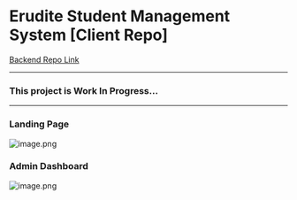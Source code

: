 # Erudite Student Management System [Client Repo]

[Backend Repo Link](https://github.com/vcow10kar/erudite-server)

<hr/>

### This project is Work In Progress...

<hr/>

### Landing Page
![image.png](https://cdn.hashnode.com/res/hashnode/image/upload/v1642692081297/bHV3o3mZj.png)

### Admin Dashboard
![image.png](https://cdn.hashnode.com/res/hashnode/image/upload/v1642691996086/K0FFhNXIA.png)
